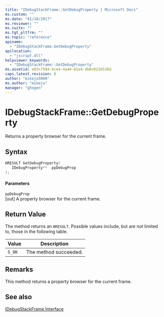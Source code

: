 ```yaml
---
title: "IDebugStackFrame::GetDebugProperty | Microsoft Docs"
ms.custom: ""
ms.date: "01/18/2017"
ms.reviewer: ""
ms.suite: ""
ms.tgt_pltfrm: ""
ms.topic: "reference"
apiname: 
  - "IDebugStackFrame.GetDebugProperty"
apilocation: 
  - "jscript.dll"
helpviewer_keywords: 
  - "IDebugStackFrame::GetDebugProperty"
ms.assetid: e03c7504-bce4-4a44-81e4-db8c0216538d
caps.latest.revision: 8
author: "mikejo5000"
ms.author: "mikejo"
manager: "ghogen"
---
```

# IDebugStackFrame::GetDebugProperty
Returns a property browser for the current frame.  
  
## Syntax  
  
```cpp
HRESULT GetDebugProperty(  
   IDebugProperty**  ppDebugProp  
);  
```  
  
#### Parameters  
 `ppDebugProp`  
 [out] A property browser for the current frame.  
  
## Return Value  
 The method returns an `HRESULT`. Possible values include, but are not limited to, those in the following table.  
  
|Value|Description|  
|-----------|-----------------|  
|`S_OK`|The method succeeded.|  
  
## Remarks  
 This method returns a property browser for the current frame.  
  
## See also  
 [IDebugStackFrame Interface](../../winscript/reference/idebugstackframe-interface.md)